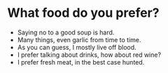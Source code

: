 # What food do you prefer?
- Saying no to a good soup is hard.
- Many things, even garlic from time to time.
- As you can guess, I mostly live off blood.
- I prefer talking about drinks, how about red wine?
- I prefer fresh meat, in the best case hunted.
